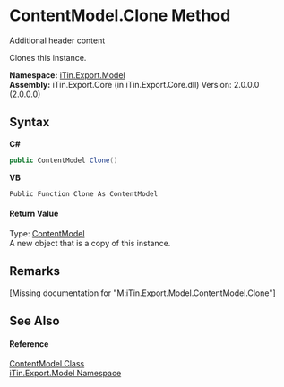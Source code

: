 # ContentModel.Clone Method 
Additional header content 

Clones this instance.

**Namespace:**&nbsp;<a href="N_iTin_Export_Model">iTin.Export.Model</a><br />**Assembly:**&nbsp;iTin.Export.Core (in iTin.Export.Core.dll) Version: 2.0.0.0 (2.0.0.0)

## Syntax

**C#**<br />
``` C#
public ContentModel Clone()
```

**VB**<br />
``` VB
Public Function Clone As ContentModel
```


#### Return Value
Type: <a href="T_iTin_Export_Model_ContentModel">ContentModel</a><br />A new object that is a copy of this instance.

## Remarks
\[Missing <remarks> documentation for "M:iTin.Export.Model.ContentModel.Clone"\]

## See Also


#### Reference
<a href="T_iTin_Export_Model_ContentModel">ContentModel Class</a><br /><a href="N_iTin_Export_Model">iTin.Export.Model Namespace</a><br />
